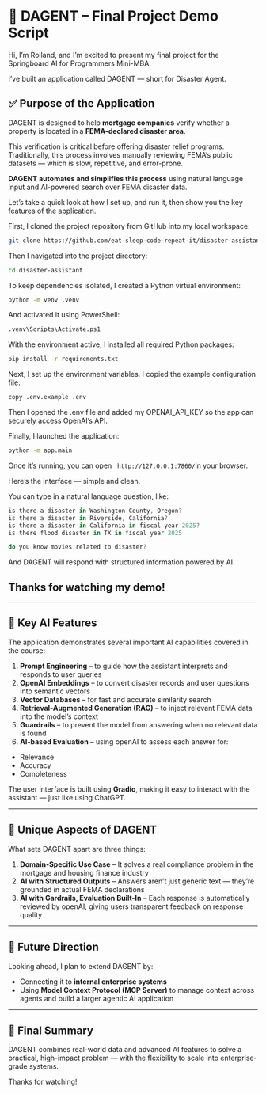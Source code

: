 
# 🎥 DAGENT – Final Project Demo Script

Hi, I’m Rolland, and I’m excited to present my final project for the Springboard AI for Programmers Mini-MBA.

I’ve built an application called DAGENT — short for Disaster Agent.

## ✅ Purpose of the Application

DAGENT is designed to help **mortgage companies** verify whether a property is located in a **FEMA-declared disaster area**.

This verification is critical before offering disaster relief programs. 
Traditionally, this process involves manually reviewing FEMA’s public datasets — which is slow, repetitive, and error-prone.

**DAGENT automates and simplifies this process** using natural language input and AI-powered search over FEMA disaster data.

Let’s take a quick look at how I set up, and run it, then show you the key features of the application.

First, I cloned the project repository from GitHub into my local workspace:
```bash
git clone https://github.com/eat-sleep-code-repeat-it/disaster-assistant.git
```
Then I navigated into the project directory:
```bash
cd disaster-assistant
```
To keep dependencies isolated, I created a Python virtual environment:
```bash
python -m venv .venv
```
And activated it using PowerShell:
```bash
.venv\Scripts\Activate.ps1
```
With the environment active, I installed all required Python packages:
```bash
pip install -r requirements.txt
```

Next, I set up the environment variables. I copied the example configuration file:
```bash
copy .env.example .env
```
Then I opened the .env file and added my OPENAI_API_KEY so the app can securely access OpenAI’s API.


Finally, I launched the application:
```bash
python -m app.main
```

Once it’s running, you can open ` http://127.0.0.1:7860/`in your browser.

Here’s the interface — simple and clean.

You can type in a natural language question, like:
```js
is there a disaster in Washington County, Oregon?
is there a disaster in Riverside, California? 
is there a disaster in California in fiscal year 2025?
is there flood disaster in TX in fiscal year 2025

do you know movies related to disaster?
```

And DAGENT will respond with structured information powered by AI.



Thanks for watching my demo!
---



---

## 🧠 Key AI Features

The application demonstrates several important AI capabilities covered in the course:

1. **Prompt Engineering** – to guide how the assistant interprets and responds to user queries  
2. **OpenAI Embeddings** – to convert disaster records and user questions into semantic vectors  
3. **Vector Databases** – for fast and accurate similarity search  
4. **Retrieval-Augmented Generation (RAG)** – to inject relevant FEMA data into the model’s context  
5. **Guardrails** – to prevent the model from answering when no relevant data is found  
6. **AI-based Evaluation** – using openAI to assess each answer for:
  - Relevance  
  - Accuracy  
  - Completeness  

The user interface is built using **Gradio**, making it easy to interact with the assistant — just like using ChatGPT.

---

## 🌟 Unique Aspects of DAGENT

What sets DAGENT apart are three things:

1. **Domain-Specific Use Case** – It solves a real compliance problem in the mortgage and housing finance industry  
2. **AI with Structured Outputs** – Answers aren’t just generic text — they’re grounded in actual FEMA declarations  
3. **AI with Gardrails, Evaluation Built-In** – Each response is automatically reviewed by openAI, giving users transparent feedback on response quality

---

## 🚀 Future Direction

Looking ahead, I plan to extend DAGENT by:

- Connecting it to **internal enterprise systems**  
- Using **Model Context Protocol (MCP Server)** to manage context across agents and build a larger agentic AI application

---

## 🎯 Final Summary

DAGENT combines real-world data and advanced AI features to solve a practical, high-impact problem — with the flexibility to scale into enterprise-grade systems.

Thanks for watching!
